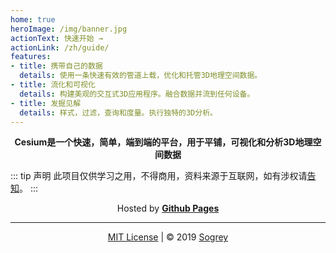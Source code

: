 ```yaml
---
home: true
heroImage: /img/banner.jpg
actionText: 快速开始 →
actionLink: /zh/guide/
features:
- title: 携带自己的数据
  details: 使用一条快速有效的管道上载，优化和托管3D地理空间数据。
- title: 流化和可视化
  details: 构建美观的交互式3D应用程序。融合数据并流到任何设备。
- title: 发掘见解
  details: 样式，过滤，查询和度量。执行独特的3D分析。
---
```


<p align="center">
<b>Cesium是一个快速，简单，端到端的平台，用于平铺，可视化和分析3D地理空间数据</b>
</p>

::: tip 声明
此项目仅供学习之用，不得商用，资料来源于互联网，如有涉权请[告知](https://github.com/Sogrey/Cesium-start/issues/1)。
:::

<p align="center">
Hosted by <a href="https://pages.github.com" target="_blank" style="font-weight:bold">Github Pages</a>
</p>

---
<!-- 自定义footer -->
<p align="center">
<a href="https://output.jsbin.com/penilap" target="_blank">MIT License</a> | © 2019 <a href="https://sogrey.github.io" target="_blank">Sogrey</a>
</p>